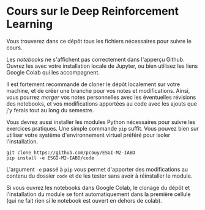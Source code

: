 # Cours sur le Deep Reinforcement Learning

Vous trouverez dans ce dépôt tous les fichiers nécessaires pour suivre le cours.

Les *notebooks* ne s'affichent pas correctement dans l'apperçu Github. Ouvrez les avec votre installation locale de Jupyter, ou bien utilisez les liens Google Colab qui les accompagnent.

Il est fortement recommandé de cloner le dépôt localement sur votre machine, et de créer une branche pour vos notes et modifications. Ainsi, vous pourrez *merger* vos notes personnelles avec les éventuelles révisions des notebooks, et vos modifications apportées au code avec les ajouts que j'y ferais tout au long du semestre.

Vous devrez aussi installer les modules Python nécessaires pour suivre les exercices pratiques. Une simple commande `pip` suffit. Vous pouvez bien sur utiliser votre système d'environnement virtuel préféré pour isoler l'installation.

```
git clone https://github.com/pcouy/ESGI-M2-IABD
pip install -e ESGI-M2-IABD/code
```

L'argument `-e` passé à `pip` vous permet d'apporter des modifications au contenu du dossier `code` et de les tester sans avoir à réinstaller le module.

Si vous ouvrez les notebooks dans Google Colab, le clonage du dépôt et l'installation du module se font automatiquement dans la première cellule (qui ne fait rien si le notebook est ouvert en dehors de colab).

